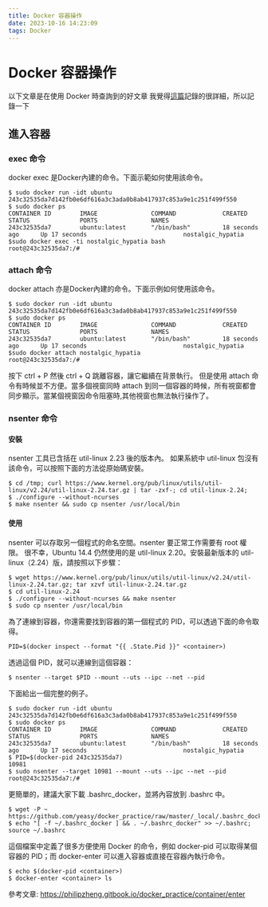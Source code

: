 ```yaml
---
title: Docker 容器操作
date: 2023-10-16 14:23:09
tags: Docker
---
```


# Docker 容器操作

以下文章是在使用 Docker 時查詢到的好文章 我覺得[這篇](https://philipzheng.gitbook.io/docker_practice/)記錄的很詳細，所以記錄一下

## 進入容器 

### exec 命令
docker exec 是Docker內建的命令。下面示範如何使用該命令。
```
$ sudo docker run -idt ubuntu
243c32535da7d142fb0e6df616a3c3ada0b8ab417937c853a9e1c251f499f550
$ sudo docker ps
CONTAINER ID        IMAGE               COMMAND             CREATED             STATUS              PORTS               NAMES
243c32535da7        ubuntu:latest       "/bin/bash"         18 seconds ago      Up 17 seconds                           nostalgic_hypatia
$sudo docker exec -ti nostalgic_hypatia bash
root@243c32535da7:/#
```

### attach 命令
docker attach 亦是Docker內建的命令。下面示例如何使用該命令。
```
$ sudo docker run -idt ubuntu
243c32535da7d142fb0e6df616a3c3ada0b8ab417937c853a9e1c251f499f550
$ sudo docker ps
CONTAINER ID        IMAGE               COMMAND             CREATED             STATUS              PORTS               NAMES
243c32535da7        ubuntu:latest       "/bin/bash"         18 seconds ago      Up 17 seconds                           nostalgic_hypatia
$sudo docker attach nostalgic_hypatia
root@243c32535da7:/#
```
按下 ctrl + P 然後 ctrl + Q 跳離容器，讓它繼續在背景執行。
但是使用 attach 命令有時候並不方便。當多個視窗同時 attach 到同一個容器的時候，所有視窗都會同步顯示。當某個視窗因命令阻塞時,其他視窗也無法執行操作了。

### nsenter 命令

#### 安裝
nsenter 工具已含括在 util-linux 2.23 後的版本內。 如果系統中 util-linux 包沒有該命令，可以按照下面的方法從原始碼安裝。

```
$ cd /tmp; curl https://www.kernel.org/pub/linux/utils/util-linux/v2.24/util-linux-2.24.tar.gz | tar -zxf-; cd util-linux-2.24;
$ ./configure --without-ncurses
$ make nsenter && sudo cp nsenter /usr/local/bin
```

#### 使用
nsenter 可以存取另一個程式的命名空間。nsenter 要正常工作需要有 root 權限。 很不幸，Ubuntu 14.4 仍然使用的是 util-linux 2.20。安裝最新版本的 util-linux（2.24）版，請按照以下步驟：
```
$ wget https://www.kernel.org/pub/linux/utils/util-linux/v2.24/util-linux-2.24.tar.gz; tar xzvf util-linux-2.24.tar.gz
$ cd util-linux-2.24
$ ./configure --without-ncurses && make nsenter
$ sudo cp nsenter /usr/local/bin
```

為了連線到容器，你還需要找到容器的第一個程式的 PID，可以透過下面的命令取得。
```
PID=$(docker inspect --format "{{ .State.Pid }}" <container>)
```
透過這個 PID，就可以連線到這個容器：
```
$ nsenter --target $PID --mount --uts --ipc --net --pid
```
下面給出一個完整的例子。
```
$ sudo docker run -idt ubuntu
243c32535da7d142fb0e6df616a3c3ada0b8ab417937c853a9e1c251f499f550
$ sudo docker ps
CONTAINER ID        IMAGE               COMMAND             CREATED             STATUS              PORTS               NAMES
243c32535da7        ubuntu:latest       "/bin/bash"         18 seconds ago      Up 17 seconds                           nostalgic_hypatia
$ PID=$(docker-pid 243c32535da7)
10981
$ sudo nsenter --target 10981 --mount --uts --ipc --net --pid
root@243c32535da7:/#
```
更簡單的，建議大家下載 .bashrc_docker，並將內容放到 .bashrc 中。
```
$ wget -P ~ https://github.com/yeasy/docker_practice/raw/master/_local/.bashrc_docker;
$ echo "[ -f ~/.bashrc_docker ] && . ~/.bashrc_docker" >> ~/.bashrc; source ~/.bashrc
```
這個檔案中定義了很多方便使用 Docker 的命令，例如 docker-pid 可以取得某個容器的 PID；而 docker-enter 可以進入容器或直接在容器內執行命令。
```
$ echo $(docker-pid <container>)
$ docker-enter <container> ls
```


參考文章: https://philipzheng.gitbook.io/docker_practice/container/enter